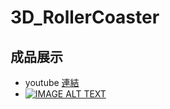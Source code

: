 # 3D_RollerCoaster

## 成品展示  
 * youtube [連結](https://www.youtube.com/watch?v=wjvbZNcRziw)
 * [![IMAGE ALT TEXT](http://img.youtube.com/vi/wjvbZNcRziw/0.jpg)](https://www.youtube.com/watch?v=wjvbZNcRziw "電腦圖學導論 作業3 RollerCoaster")  
